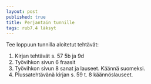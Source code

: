 ```yaml
---
layout: post
published: true
title: Perjantain tunnille
tags: rub7.4 läksyt
---
```

Tee loppuun tunnilla aloitetut tehtävät:

1. Kirjan tehtävät s. 57 5b ja 9d
2. Työvihkon sivun 6 fraasit 
3. Työvihkon sivun 8 sanat ja lauseet. Käännä suomeksi.
4. Plussatehtävänä kirjan s. 59 t. 8 käännöslauseet.

